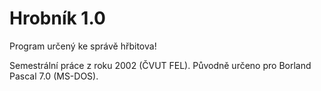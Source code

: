 # Hrobník 1.0
Program určený ke správě hřbitova!

Semestrální práce z roku 2002 (ČVUT FEL). Původně určeno pro Borland Pascal 7.0 (MS-DOS).


